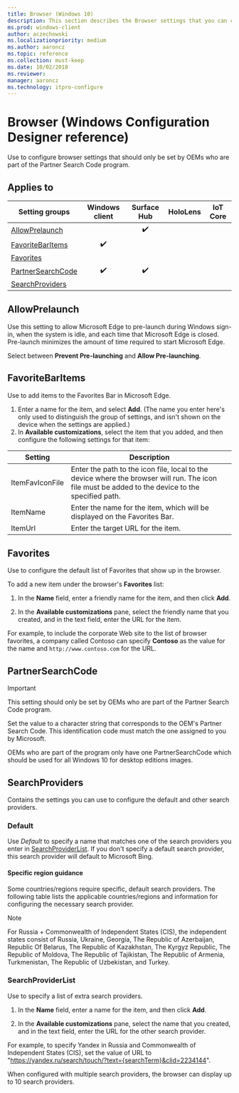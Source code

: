 ```yaml
---
title: Browser (Windows 10)
description: This section describes the Browser settings that you can configure in provisioning packages for Windows 10 using Windows Configuration Designer.
ms.prod: windows-client
author: aczechowski
ms.localizationpriority: medium
ms.author: aaroncz
ms.topic: reference
ms.collection: must-keep
ms.date: 10/02/2018
ms.reviewer: 
manager: aaroncz
ms.technology: itpro-configure
---
```


# Browser (Windows Configuration Designer reference)

Use to configure browser settings that should only be set by OEMs who are part of the Partner Search Code program.

## Applies to

| Setting groups | Windows client | Surface Hub | HoloLens | IoT Core |
| --- | :---: | :---: | :---: | :---: |
| [AllowPrelaunch](#allowprelaunch) |  | ✔️ |  |  |
| [FavoriteBarItems](#favoritebaritems) | ✔️ |  |  |  |
| [Favorites](#favorites) |  |  |  |  |
| [PartnerSearchCode](#partnersearchcode)  | ✔️ | ✔️ |  |  |
| [SearchProviders](#searchproviders) |   |   |  |  |


## AllowPrelaunch

Use this setting to allow Microsoft Edge to pre-launch during Windows sign-in, when the system is idle, and each time that Microsoft Edge is closed. Pre-launch minimizes the amount of time required to start Microsoft Edge.

Select between **Prevent Pre-launching** and **Allow Pre-launching**.

## FavoriteBarItems

Use to add items to the Favorites Bar in Microsoft Edge.

1. Enter a name for the item, and select **Add**. (The name you enter here's only used to distinguish the group of settings, and isn't shown on the device when the settings are applied.)
2. In **Available customizations**, select the item that you added, and then configure the following settings for that item:

Setting | Description
--- | ---
ItemFavIconFile | Enter the path to the icon file, local to the device where the browser will run. The icon file must be added to the device to the specified path.
ItemName | Enter the name for the item, which will be displayed on the Favorites Bar.
ItemUrl | Enter the target URL for the item.

## Favorites

Use to configure the default list of Favorites that show up in the browser.

To add a new item under the browser's **Favorites** list:

1. In the **Name** field, enter a friendly name for the item, and then click **Add**.

2. In the **Available customizations** pane, select the friendly name that you created, and in the text field, enter the URL for the item.

For example, to include the corporate Web site to the list of browser favorites, a company called Contoso can specify **Contoso** as the value for the name and `http://www.contoso.com` for the URL. 


## PartnerSearchCode

>[!IMPORTANT]
>This setting should only be set by OEMs who are part of the Partner Search Code program.

Set the value to a character string that corresponds to the OEM's Partner Search Code. This identification code must match the one assigned to you by Microsoft.

OEMs who are part of the program only have one PartnerSearchCode which should be used for all Windows 10 for desktop editions images.

 


## SearchProviders

Contains the settings you can use to configure the default and other search providers.

### Default

Use *Default* to specify a name that matches one of the search providers you enter in [SearchProviderList](#searchproviderlist). If you don't specify a default search provider, this search provider will default to Microsoft Bing. 

#### Specific region guidance

Some countries/regions require specific, default search providers. The following table lists the applicable countries/regions and information for configuring the necessary search provider.

>[!NOTE]
>For Russia + Commonwealth of Independent States (CIS), the independent states consist of Russia, Ukraine, Georgia, The Republic of Azerbaijan, Republic Of Belarus, The Republic of Kazakhstan, The Kyrgyz Republic, The Republic of Moldova, The Republic of Tajikistan, The Republic of Armenia, Turkmenistan, The Republic of Uzbekistan, and Turkey.



### SearchProviderList

Use to specify a list of extra search providers.

1. In the **Name** field, enter a name for the item, and then click **Add**.

2. In the **Available customizations** pane, select the name that you created, and in the text field, enter the URL for the other search provider.

For example, to specify Yandex in Russia and Commonwealth of Independent States (CIS), set the value of URL to "https://yandex.ru/search/touch/?text={searchTerm}&clid=2234144".

When configured with multiple search providers, the browser can display up to 10 search providers.

